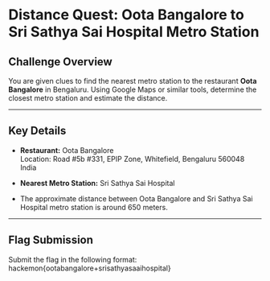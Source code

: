 # Distance Quest: Oota Bangalore to Sri Sathya Sai Hospital Metro Station

## Challenge Overview

You are given clues to find the nearest metro station to the restaurant **Oota Bangalore** in Bengaluru. Using Google Maps or similar tools, determine the closest metro station and estimate the distance.

---

## Key Details

- **Restaurant:** Oota Bangalore  
  Location: Road #5b #331, EPIP Zone, Whitefield, Bengaluru 560048 India

- **Nearest Metro Station:** Sri Sathya Sai Hospital

- The approximate distance between Oota Bangalore and Sri Sathya Sai Hospital metro station is around 650 meters.

---

## Flag Submission

Submit the flag in the following format:  hackemon{ootabangalore+srisathyasaaihospital}
